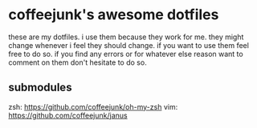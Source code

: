 # coffeejunk's awesome dotfiles

these are my dotfiles. i use them because they work for me. they might
change whenever i feel they should change. if you want to use them feel
free to do so. if you find any errors or for whatever else reason want to
comment on them don't hesitate to do so. 

## submodules
zsh: https://github.com/coffeejunk/oh-my-zsh
vim: https://github.com/coffeejunk/janus

